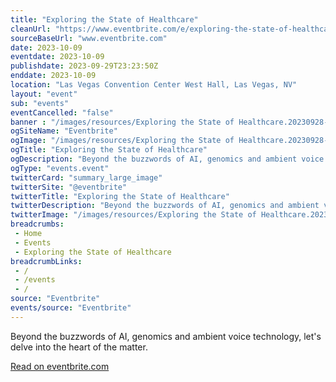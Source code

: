 ```yaml
--- 
title: "Exploring the State of Healthcare"
cleanUrl: "https://www.eventbrite.com/e/exploring-the-state-of-healthcare-tickets-728411015957?aff=oddtdtcreator"
sourceBaseUrl: "www.eventbrite.com"
date: 2023-10-09
eventdate: 2023-10-09
publishdate: 2023-09-29T23:23:50Z
enddate: 2023-10-09
location: "Las Vegas Convention Center West Hall, Las Vegas, NV"
layout: "event"
sub: "events"
eventCancelled: "false"
banner : "/images/resources/Exploring the State of Healthcare.20230928-174635"
ogSiteName: "Eventbrite"
ogImage: "/images/resources/Exploring the State of Healthcare.20230928-174635"
ogTitle: "Exploring the State of Healthcare"
ogDescription: "Beyond the buzzwords of AI, genomics and ambient voice technology, let's delve into the heart of the matter."
ogType: "events.event"
twitterCard: "summary_large_image"
twitterSite: "@eventbrite"
twitterTitle: "Exploring the State of Healthcare"
twitterDescription: "Beyond the buzzwords of AI, genomics and ambient voice technology, let's delve into the heart of the matter."
twitterImage: "/images/resources/Exploring the State of Healthcare.20230928-174635"
breadcrumbs:
 - Home
 - Events
 - Exploring the State of Healthcare
breadcrumbLinks:
 - / 
 - /events
 - / 
source: "Eventbrite"
events/source: "Eventbrite"
---
```

Beyond the buzzwords of AI, genomics and ambient voice technology, let's delve into the heart of the matter.  
  
[Read on eventbrite.com](https://www.eventbrite.com/e/exploring-the-state-of-healthcare-tickets-728411015957?aff=oddtdtcreator)
